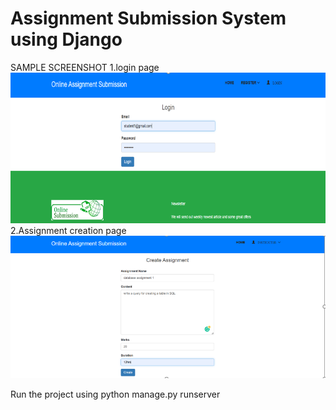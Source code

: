 # Assignment Submission System using Django

SAMPLE SCREENSHOT
1.login page
<img width="1266" alt="Screen Shot 2022-06-19 at 2 18 18 PM" src="https://github.com/gowthamprasathB/Online-Assignment-Submission-System-Using-Django/blob/main/login.PNG">
2.Assignment creation page
<img width="1266" alt="Screen Shot 2022-06-19 at 2 18 18 PM" src="https://github.com/gowthamprasathB/Online-Assignment-Submission-System-Using-Django/blob/main/submission%20page.PNG">

Run the project using
python manage.py runserver
